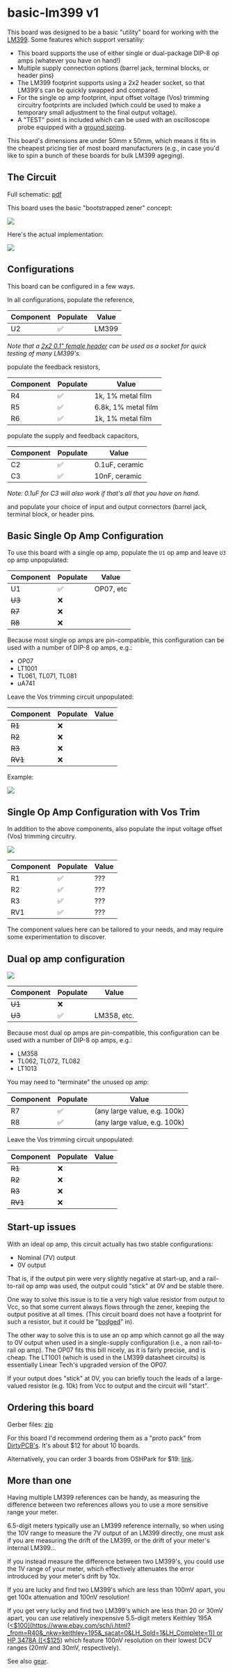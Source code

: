 # basic-lm399 v1

This board was designed to be a basic "utility" board for working with the [LM399](http://cds.linear.com/docs/en/datasheet/199399fc.pdf).  Some features which support versatiliy:

- This board supports the use of either single or dual-package DIP-8 op amps (whatever you have on hand!)
- Multiple supply connection options (barrel jack, terminal blocks, or header pins)
- The LM399 footprint supports using a 2x2 header socket, so that LM399's can be quickly swapped and compared.
- For the single op amp footprint, input offset voltage (Vos) trimming circuitry footprints are included (which could be used to make a temporary small adjustment to the final output voltage).
- A "TEST" point is included which can be used with an oscilloscope probe equipped with a [ground spring](https://www.google.com/search?q=oscilloscope+probe+ground+spring&tbm=isch).

This board's dimensions are under 50mm x 50mm, which means it fits in the cheapest pricing tier of most board manufacturers (e.g., in case you'd like to spin a bunch of these boards for bulk LM399 ageging).


## The Circuit

Full schematic: [pdf](trivial-lm399.pdf)

This board uses the basic "bootstrapped zener" concept:

![](media/bootstrapped-zener.png)

Here's the actual implementation:

![](media/basic-circuit.png)


## Configurations

This board can be configured in a few ways.

In all configurations, populate the reference,

| Component | Populate | Value |
| --- | ---| --- |
| U2 | ✅ | LM399 |

_Note that a [2x2 0.1" female header](https://www.ebay.com/sch/i.html?_nkw=2x2+2.54mm+female+header) can be used as a socket for quick testing of many LM399's._

populate the feedback resistors,

| Component | Populate | Value |
| --- | ---| --- |
| R4 | ✅ | 1k, 1% metal film |
| R5 | ✅ | 6.8k, 1% metal film |
| R6 | ✅ | 1k, 1% metal film |

populate the supply and feedback capacitors,

| Component | Populate | Value |
| --- | ---| --- |
| C2 | ✅ | 0.1uF, ceramic |
| C3 | ✅ | 10nF, ceramic |

_Note: 0.1uF for C3 will also work if that's all that you have on hand._

and populate your choice of input and output connectors (barrel jack, terminal block, or header pins.


## Basic Single Op Amp Configuration

To use this board with a single op amp, populate the `U1` op amp and leave `U3` op amp unpopulated:

| Component | Populate | Value |
| --- | ---| --- |
| U1 | ✅ | OP07, etc |
| ~~U3~~ | ❌ | |
| ~~R7~~ | ❌ | |
| ~~R8~~ | ❌ | |

Because most single op amps are pin-compatible, this configuration can be used with a number of DIP-8 op amps, e.g.:
- OP07
- LT1001
- TL061, TL071, TL081
- uA741

Leave the Vos trimming circuit unpopulated:

| Component | Populate | Value |
| --- | ---| --- |
| ~~R1~~ | ❌ | |
| ~~R2~~ | ❌ | |
| ~~R3~~ | ❌ | |
| ~~RV1~~ | ❌ | |

Example:

![](media/IMG_2577.JPG)


## Single Op Amp Configuration with Vos Trim

In addition to the above components, also populate the input voltage offset (Vos) trimming circuitry.

![](media/trim.png)

| Component | Populate | Value |
| --- | ---| --- |
| R1 | ✅ | ??? |
| R2 | ✅ | ??? |
| R3 | ✅ | ??? |
| RV1 | ✅ | ??? |

The component values here can be tailored to your needs, and may require some experimentation to discover.


## Dual op amp configuration

![](media/dual-opamp.png)

| Component | Populate | Value |
| --- | ---| --- |
| ~~U1~~ | ❌ | |
| ~~U3~~ | ✅ | LM358, etc. |

Because most dual op amps are pin-compatible, this configuration can be used with a number of DIP-8 op amps, e.g.:
- LM358
- TL062, TL072, TL082
- LT1013

You may need to "terminate" the unused op amp:

| Component | Populate | Value |
| --- | ---| --- |
| R7 | ✅ | (any large value, e.g. 100k) |
| R8 | ✅ | (any large value, e.g. 100k) |

Leave the Vos trimming circuit unpopulated:

| Component | Populate | Value |
| --- | ---| --- |
| ~~R1~~ | ❌ | |
| ~~R2~~ | ❌ | |
| ~~R3~~ | ❌ | |
| ~~RV1~~ | ❌ | |


## Start-up issues

With an ideal op amp, this circuit actually has two stable configurations:
- Nominal (7V) output
- 0V output

That is, if the output pin were very slightly negative at start-up, and a rail-to-rail op amp was used, the output could "stick" at 0V and be stable there.

One way to solve this issue is to tie a very high value resistor from output to Vcc, so that some current always flows through the zener, keeping the output positive at all times.  (This circuit board does not have a footprint for such a resistor, but it could be "[bodged](https://www.google.com/search?q=circuit+bodge+wire&oq=circuit+bodge+wire&tbm=isch)" in).

The other way to solve this is to use an op amp which cannot go all the way to 0V output when used in a single-supply configuration (i.e., a non rail-to-rail op amp).  The OP07 fits this bill nicely, as it is fairly precise, and is cheap.  The LT1001 (which is used in the LM399 datasheet circuits) is essentially Linear Tech's upgraded version of the OP07.

If your output does "stick" at 0V, you can briefly touch the leads of a large-valued resistor (e.g. 10k) from Vcc to output and the circuit will "start".


## Ordering this board

Gerber files: [zip](gerbers.zip)

For this board I'd recommend ordering them as a "proto pack" from [DirtyPCB's](https://dirtypcbs.com).  It's about $12 for about 10 boards.

Alternatively, you can order 3 boards from OSHPark for $19: [link](https://oshpark.com/shared_projects/DMMaC4j1).


## More than one

Having multiple LM399 references can be handy, as measuring the difference between two references allows you to use a more sensitive range your meter.

6.5-digit meters typically use an LM399 reference internally, so when using the 10V range to measure the 7V output of an LM399 directly, one must ask if you are measuring the drift of the LM399, or the drift of your meter's internal LM399...

If you instead measure the difference between two LM399's, you could use the 1V range of your meter, which effectively attenuates the error introduced by your meter's drift by 10x.

If you are lucky and find two LM399's which are less than 100mV apart, you get 100x attenuation and 100nV resolution!

If you get very lucky and find two LM399's which are less than 20 or 30mV apart, you can use relatively inexpensive 5.5-digit meters Keithley 195A ([<$100](https://www.ebay.com/sch/i.html?_from=R40&_nkw=keithley+195&_sacat=0&LH_Sold=1&LH_Complete=1)) or HP 3478A ([<$125](https://www.ebay.com/sch/i.html?_from=R40&_nkw=hp+3478a&_sacat=0&LH_Sold=1&LH_Complete=1)) which feature 100nV resolution on their lowest DCV ranges (20mV and 30mV, respectively).

See also [gear](https://github.com/USACalClub/gear/blob/master/dmms/README.md).
